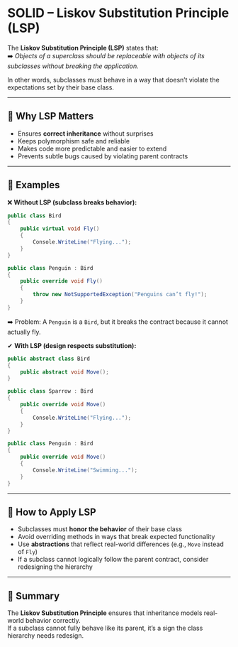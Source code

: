 # SOLID – Liskov Substitution Principle (LSP)

The **Liskov Substitution Principle (LSP)** states that:  
➡️ *Objects of a superclass should be replaceable with objects of its subclasses without breaking the application.*  

In other words, subclasses must behave in a way that doesn’t violate the expectations set by their base class.

---

## 🔹 Why LSP Matters
- Ensures **correct inheritance** without surprises  
- Keeps polymorphism safe and reliable  
- Makes code more predictable and easier to extend  
- Prevents subtle bugs caused by violating parent contracts  

---

## 🔹 Examples

❌ **Without LSP (subclass breaks behavior):**
```csharp
public class Bird
{
    public virtual void Fly() 
    {
        Console.WriteLine("Flying...");
    }
}

public class Penguin : Bird
{
    public override void Fly()
    {
        throw new NotSupportedException("Penguins can’t fly!");
    }
}
```

➡️ Problem: A `Penguin` is a `Bird`, but it breaks the contract because it cannot actually fly.

✔ **With LSP (design respects substitution):**
```csharp
public abstract class Bird
{
    public abstract void Move();
}

public class Sparrow : Bird
{
    public override void Move()
    {
        Console.WriteLine("Flying...");
    }
}

public class Penguin : Bird
{
    public override void Move()
    {
        Console.WriteLine("Swimming...");
    }
}
```
---

## 🔹 How to Apply LSP
- Subclasses must **honor the behavior** of their base class  
- Avoid overriding methods in ways that break expected functionality  
- Use **abstractions** that reflect real-world differences (e.g., `Move` instead of `Fly`)  
- If a subclass cannot logically follow the parent contract, consider redesigning the hierarchy  

---

## 📝 Summary
The **Liskov Substitution Principle** ensures that inheritance models real-world behavior correctly.  
If a subclass cannot fully behave like its parent, it’s a sign the class hierarchy needs redesign.  
